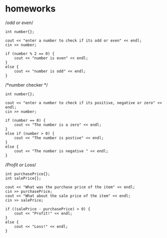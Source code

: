 # homeworks

/*odd or even*/

	int number{};

	cout << "enter a number to check if its odd or even" << endl;
	cin >> number;

	if (number % 2 == 0) {
		cout << "number is even" << endl;
	}
	else {
		cout << "number is odd" << endl;
	}

/*number checker */

	int number{};

	cout << "enter a number to check if its positive, negative or zero" << endl;
	cin >> number;

	if (number == 0) {
		cout << "The number is a zero" << endl;
	}
	else if (number > 0) {
		cout << "The number is postive" << endl;
	}
	else {
		cout << "The number is negative " << endl;
	}


/*Profit or Loss*/

	int purchasePrice{};
	int salePrice{};

	cout << "What was the purchase price of the item" << endl;
	cin >> purchasePrice;
	cout << "What about the sale price of the item" << endl;
	cin >> salePrice;

	if ((salePrice - purchasePrice) > 0) {
		cout << "Profit!" << endl;
	}
	else {
		cout << "Loss!" << endl;
	}
		






